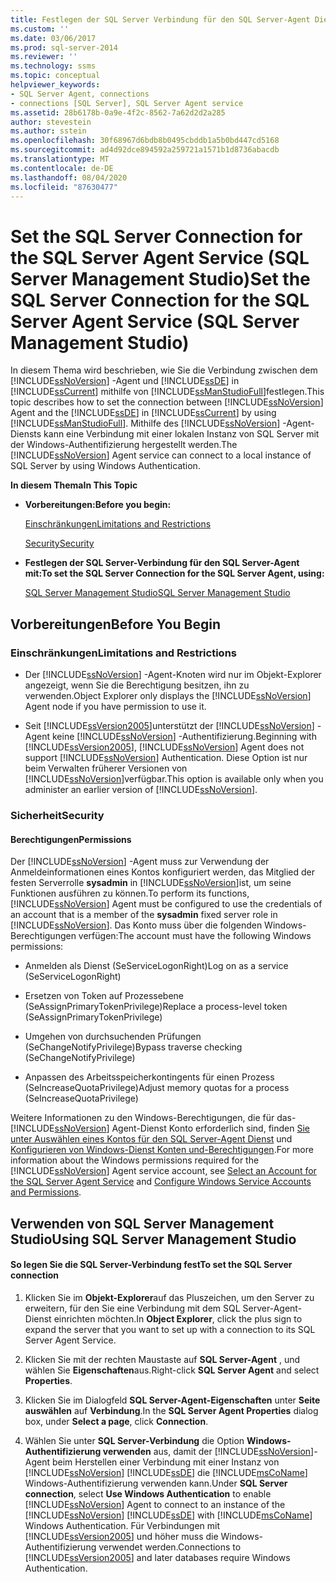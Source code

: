 ```yaml
---
title: Festlegen der SQL Server Verbindung für den SQL Server-Agent Dienst (SQL Server Management Studio) | Microsoft-Dokumentation
ms.custom: ''
ms.date: 03/06/2017
ms.prod: sql-server-2014
ms.reviewer: ''
ms.technology: ssms
ms.topic: conceptual
helpviewer_keywords:
- SQL Server Agent, connections
- connections [SQL Server], SQL Server Agent service
ms.assetid: 28b6178b-0a9e-4f2c-8562-7a62d2d2a285
author: stevestein
ms.author: sstein
ms.openlocfilehash: 30f68967d6bdb8b0495cbddb1a5b0bd447cd5168
ms.sourcegitcommit: ad4d92dce894592a259721a1571b1d8736abacdb
ms.translationtype: MT
ms.contentlocale: de-DE
ms.lasthandoff: 08/04/2020
ms.locfileid: "87630477"
---
```

# <a name="set-the-sql-server-connection-for-the-sql-server-agent-service-sql-server-management-studio"></a><span data-ttu-id="caa82-102">Set the SQL Server Connection for the SQL Server Agent Service (SQL Server Management Studio)</span><span class="sxs-lookup"><span data-stu-id="caa82-102">Set the SQL Server Connection for the SQL Server Agent Service (SQL Server Management Studio)</span></span>
  <span data-ttu-id="caa82-103">In diesem Thema wird beschrieben, wie Sie die Verbindung zwischen dem [!INCLUDE[ssNoVersion](../../includes/ssnoversion-md.md)] -Agent und [!INCLUDE[ssDE](../../includes/ssde-md.md)] in [!INCLUDE[ssCurrent](../../includes/sscurrent-md.md)] mithilfe von [!INCLUDE[ssManStudioFull](../../includes/ssmanstudiofull-md.md)]festlegen.</span><span class="sxs-lookup"><span data-stu-id="caa82-103">This topic describes how to set the connection between [!INCLUDE[ssNoVersion](../../includes/ssnoversion-md.md)] Agent and the [!INCLUDE[ssDE](../../includes/ssde-md.md)] in [!INCLUDE[ssCurrent](../../includes/sscurrent-md.md)] by using [!INCLUDE[ssManStudioFull](../../includes/ssmanstudiofull-md.md)].</span></span> <span data-ttu-id="caa82-104">Mithilfe des [!INCLUDE[ssNoVersion](../../includes/ssnoversion-md.md)] -Agent-Diensts kann eine Verbindung mit einer lokalen Instanz von SQL Server mit der Windows-Authentifizierung hergestellt werden.</span><span class="sxs-lookup"><span data-stu-id="caa82-104">The [!INCLUDE[ssNoVersion](../../includes/ssnoversion-md.md)] Agent service can connect to a local instance of SQL Server by using Windows Authentication.</span></span>  
  
 <span data-ttu-id="caa82-105">**In diesem Thema**</span><span class="sxs-lookup"><span data-stu-id="caa82-105">**In This Topic**</span></span>  
  
-   <span data-ttu-id="caa82-106">**Vorbereitungen:**</span><span class="sxs-lookup"><span data-stu-id="caa82-106">**Before you begin:**</span></span>  
  
     [<span data-ttu-id="caa82-107">Einschränkungen</span><span class="sxs-lookup"><span data-stu-id="caa82-107">Limitations and Restrictions</span></span>](#Restrictions)  
  
     [<span data-ttu-id="caa82-108">Security</span><span class="sxs-lookup"><span data-stu-id="caa82-108">Security</span></span>](#Security)  
  
-   <span data-ttu-id="caa82-109">**Festlegen der SQL Server-Verbindung für den SQL Server-Agent mit:**</span><span class="sxs-lookup"><span data-stu-id="caa82-109">**To set the SQL Server Connection for the SQL Server Agent, using:**</span></span>  
  
     [<span data-ttu-id="caa82-110">SQL Server Management Studio</span><span class="sxs-lookup"><span data-stu-id="caa82-110">SQL Server Management Studio</span></span>](#SSMSProcedure)  
  
##  <a name="before-you-begin"></a><a name="BeforeYouBegin"></a> <span data-ttu-id="caa82-111">Vorbereitungen</span><span class="sxs-lookup"><span data-stu-id="caa82-111">Before You Begin</span></span>  
  
###  <a name="limitations-and-restrictions"></a><a name="Restrictions"></a> <span data-ttu-id="caa82-112">Einschränkungen</span><span class="sxs-lookup"><span data-stu-id="caa82-112">Limitations and Restrictions</span></span>  
  
-   <span data-ttu-id="caa82-113">Der [!INCLUDE[ssNoVersion](../../includes/ssnoversion-md.md)] -Agent-Knoten wird nur im Objekt-Explorer angezeigt, wenn Sie die Berechtigung besitzen, ihn zu verwenden.</span><span class="sxs-lookup"><span data-stu-id="caa82-113">Object Explorer only displays the [!INCLUDE[ssNoVersion](../../includes/ssnoversion-md.md)] Agent node if you have permission to use it.</span></span>  
  
-   <span data-ttu-id="caa82-114">Seit [!INCLUDE[ssVersion2005](../../includes/ssversion2005-md.md)]unterstützt der [!INCLUDE[ssNoVersion](../../includes/ssnoversion-md.md)] -Agent keine [!INCLUDE[ssNoVersion](../../includes/ssnoversion-md.md)] -Authentifizierung.</span><span class="sxs-lookup"><span data-stu-id="caa82-114">Beginning with [!INCLUDE[ssVersion2005](../../includes/ssversion2005-md.md)], [!INCLUDE[ssNoVersion](../../includes/ssnoversion-md.md)] Agent does not support [!INCLUDE[ssNoVersion](../../includes/ssnoversion-md.md)] Authentication.</span></span> <span data-ttu-id="caa82-115">Diese Option ist nur beim Verwalten früherer Versionen von [!INCLUDE[ssNoVersion](../../includes/ssnoversion-md.md)]verfügbar.</span><span class="sxs-lookup"><span data-stu-id="caa82-115">This option is available only when you administer an earlier version of [!INCLUDE[ssNoVersion](../../includes/ssnoversion-md.md)].</span></span>  
  
###  <a name="security"></a><a name="Security"></a> <span data-ttu-id="caa82-116">Sicherheit</span><span class="sxs-lookup"><span data-stu-id="caa82-116">Security</span></span>  
  
####  <a name="permissions"></a><a name="Permissions"></a> <span data-ttu-id="caa82-117">Berechtigungen</span><span class="sxs-lookup"><span data-stu-id="caa82-117">Permissions</span></span>  
 <span data-ttu-id="caa82-118">Der [!INCLUDE[ssNoVersion](../../includes/ssnoversion-md.md)] -Agent muss zur Verwendung der Anmeldeinformationen eines Kontos konfiguriert werden, das Mitglied der festen Serverrolle **sysadmin** in [!INCLUDE[ssNoVersion](../../includes/ssnoversion-md.md)]ist, um seine Funktionen ausführen zu können.</span><span class="sxs-lookup"><span data-stu-id="caa82-118">To perform its functions, [!INCLUDE[ssNoVersion](../../includes/ssnoversion-md.md)] Agent must be configured to use the credentials of an account that is a member of the **sysadmin** fixed server role in [!INCLUDE[ssNoVersion](../../includes/ssnoversion-md.md)].</span></span> <span data-ttu-id="caa82-119">Das Konto muss über die folgenden Windows-Berechtigungen verfügen:</span><span class="sxs-lookup"><span data-stu-id="caa82-119">The account must have the following Windows permissions:</span></span>  
  
-   <span data-ttu-id="caa82-120">Anmelden als Dienst (SeServiceLogonRight)</span><span class="sxs-lookup"><span data-stu-id="caa82-120">Log on as a service (SeServiceLogonRight)</span></span>  
  
-   <span data-ttu-id="caa82-121">Ersetzen von Token auf Prozessebene (SeAssignPrimaryTokenPrivilege)</span><span class="sxs-lookup"><span data-stu-id="caa82-121">Replace a process-level token (SeAssignPrimaryTokenPrivilege)</span></span>  
  
-   <span data-ttu-id="caa82-122">Umgehen von durchsuchenden Prüfungen (SeChangeNotifyPrivilege)</span><span class="sxs-lookup"><span data-stu-id="caa82-122">Bypass traverse checking (SeChangeNotifyPrivilege)</span></span>  
  
-   <span data-ttu-id="caa82-123">Anpassen des Arbeitsspeicherkontingents für einen Prozess (SeIncreaseQuotaPrivilege)</span><span class="sxs-lookup"><span data-stu-id="caa82-123">Adjust memory quotas for a process (SeIncreaseQuotaPrivilege)</span></span>  
  
 <span data-ttu-id="caa82-124">Weitere Informationen zu den Windows-Berechtigungen, die für das- [!INCLUDE[ssNoVersion](../../includes/ssnoversion-md.md)] Agent-Dienst Konto erforderlich sind, finden [Sie unter Auswählen eines Kontos für den SQL Server-Agent Dienst](select-an-account-for-the-sql-server-agent-service.md) und [Konfigurieren von Windows-Dienst Konten und-Berechtigungen](../../database-engine/configure-windows/configure-windows-service-accounts-and-permissions.md).</span><span class="sxs-lookup"><span data-stu-id="caa82-124">For more information about the Windows permissions required for the [!INCLUDE[ssNoVersion](../../includes/ssnoversion-md.md)] Agent service account, see [Select an Account for the SQL Server Agent Service](select-an-account-for-the-sql-server-agent-service.md) and [Configure Windows Service Accounts and Permissions](../../database-engine/configure-windows/configure-windows-service-accounts-and-permissions.md).</span></span>  
  
##  <a name="using-sql-server-management-studio"></a><a name="SSMSProcedure"></a> <span data-ttu-id="caa82-125">Verwenden von SQL Server Management Studio</span><span class="sxs-lookup"><span data-stu-id="caa82-125">Using SQL Server Management Studio</span></span>  
  
#### <a name="to-set-the-sql-server-connection"></a><span data-ttu-id="caa82-126">So legen Sie die SQL Server-Verbindung fest</span><span class="sxs-lookup"><span data-stu-id="caa82-126">To set the SQL Server connection</span></span>  
  
1.  <span data-ttu-id="caa82-127">Klicken Sie im **Objekt-Explorer**auf das Pluszeichen, um den Server zu erweitern, für den Sie eine Verbindung mit dem SQL Server-Agent-Dienst einrichten möchten.</span><span class="sxs-lookup"><span data-stu-id="caa82-127">In **Object Explorer**, click the plus sign to expand the server that you want to set up with a connection to its SQL Server Agent Service.</span></span>  
  
2.  <span data-ttu-id="caa82-128">Klicken Sie mit der rechten Maustaste auf **SQL Server-Agent** , und wählen Sie **Eigenschaften**aus.</span><span class="sxs-lookup"><span data-stu-id="caa82-128">Right-click **SQL Server Agent** and select **Properties**.</span></span>  
  
3.  <span data-ttu-id="caa82-129">Klicken Sie im Dialogfeld **SQL Server-Agent-Eigenschaften** unter **Seite auswählen** auf **Verbindung**.</span><span class="sxs-lookup"><span data-stu-id="caa82-129">In the **SQL Server Agent Properties** dialog box, under **Select a page**, click **Connection**.</span></span>  
  
4.  <span data-ttu-id="caa82-130">Wählen Sie unter **SQL Server-Verbindung** die Option **Windows-Authentifizierung verwenden** aus, damit der [!INCLUDE[ssNoVersion](../../includes/ssnoversion-md.md)]-Agent beim Herstellen einer Verbindung mit einer Instanz von [!INCLUDE[ssNoVersion](../../includes/ssnoversion-md.md)] [!INCLUDE[ssDE](../../includes/ssde-md.md)] die [!INCLUDE[msCoName](../../includes/msconame-md.md)] Windows-Authentifizierung verwenden kann.</span><span class="sxs-lookup"><span data-stu-id="caa82-130">Under **SQL Server connection**, select **Use Windows Authentication** to enable [!INCLUDE[ssNoVersion](../../includes/ssnoversion-md.md)] Agent to connect to an instance of the [!INCLUDE[ssNoVersion](../../includes/ssnoversion-md.md)] [!INCLUDE[ssDE](../../includes/ssde-md.md)] with [!INCLUDE[msCoName](../../includes/msconame-md.md)] Windows Authentication.</span></span> <span data-ttu-id="caa82-131">Für Verbindungen mit [!INCLUDE[ssVersion2005](../../includes/ssversion2005-md.md)] und höher muss die Windows-Authentifizierung verwendet werden.</span><span class="sxs-lookup"><span data-stu-id="caa82-131">Connections to [!INCLUDE[ssVersion2005](../../includes/ssversion2005-md.md)] and later databases require Windows Authentication.</span></span>  
  
  
